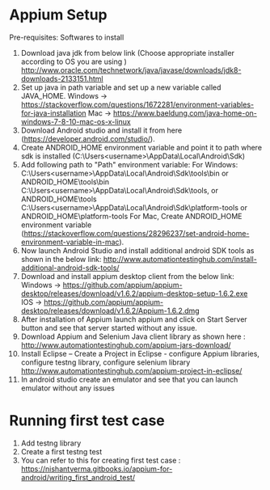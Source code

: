 # Appium Setup
Pre-requisites: Softwares to install

1.	Download java jdk from below link (Choose appropriate installer according to OS you are using ) 
     http://www.oracle.com/technetwork/java/javase/downloads/jdk8-downloads-2133151.html
2.	Set up java in path variable and set up a new variable called JAVA_HOME.
      Windows -> https://stackoverflow.com/questions/1672281/environment-variables-for-java-installation
      Mac -> https://www.baeldung.com/java-home-on-windows-7-8-10-mac-os-x-linux
3. Download Android studio and install it from here (https://developer.android.com/studio/).
4. Create ANDROID_HOME environment variable and point it to path where sdk is installed (C:\Users\<username>\AppData\Local\Android\Sdk)
5. Add following path to "Path" environment variable:
    For Windows:
      C:\Users\<username>\AppData\Local\Android\Sdk\tools\bin or ANDROID_HOME\tools\bin
      C:\Users\<username>\AppData\Local\Android\Sdk\tools,  or ANDROID_HOME\tools\
      C:\Users\<username>\AppData\Local\Android\Sdk\platform-tools or ANDROID_HOME\platform-tools
   For Mac,
      Create ANDROID_HOME environment variable (https://stackoverflow.com/questions/28296237/set-android-home-environment-variable-in-mac).
6. Now launch Android Studio and install additional android SDK tools as shown in the below link:
    http://www.automationtestinghub.com/install-additional-android-sdk-tools/
7. Download and install appium desktop client from the below link:
    Windows -> https://github.com/appium/appium-desktop/releases/download/v1.6.2/appium-desktop-setup-1.6.2.exe  
    IOS -> https://github.com/appium/appium-desktop/releases/download/v1.6.2/Appium-1.6.2.dmg
8. After installation of Appium launch appium and click on Start Server button and see that server started without any issue.
9. Download Appium and Selenium Java client library as shown here : http://www.automationtestinghub.com/appium-jars-download/
10. Install Eclipse – Create a Project in Eclipse - configure Appium libraries, configure testng library, configure selenium library http://www.automationtestinghub.com/appium-project-in-eclipse/
11. In android studio create an emulator and see that you can launch emulator without any issues


# Running first test case
1.	Add testng library
2.	Create a first testng test
3.	You can refer to this for creating first test case : https://nishantverma.gitbooks.io/appium-for-android/writing_first_android_test/ 
